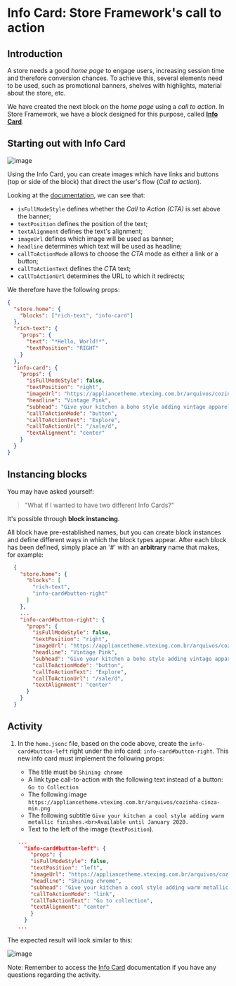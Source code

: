 # Info Card: Store Framework's call to action

## Introduction

A store needs a good _home page_ to engage users, increasing session time and therefore conversion chances. To achieve this, several elements need to be used, such as promotional banners, shelves with highlights, material about the store, etc.

We have created the next block on the _home page_ using a _call to action_. In Store Framework, we have a block designed for this purpose, called [**Info Card**](https://developers.vtex.com/docs/vtex-store-components-infocard).

## Starting out with Info Card

![image](https://user-images.githubusercontent.com/18701182/68480411-7b085800-0213-11ea-9426-31dcb0d0aa7d.png)

Using the Info Card, you can create images which have links and buttons (top or side of the block) that direct the user's flow (_Call to action_).

Looking at the [documentation](https://developers.vtex.com/docs/vtex-store-components-infocard#configuration), we can see that:

- `isFullModeStyle` defines whether the _Call to Action (CTA)_ is set above the banner;
- `textPosition` defines the position of the text;
- `textAlignment` defines the text's alignment;
- `imageUrl` defines which image will be used as banner;
- `headline` determines which text will be used as headline;
- `callToActionMode` allows to choose the _CTA_ mode as either a link or a button;
- `callToActionText` defines the _CTA_ text;
- `callToActionUrl` determines the URL to which it redirects;

We therefore have the following props:

```json
{
  "store.home": {
    "blocks": ["rich-text", "info-card"]
  },
  "rich-text": {
    "props": {
      "text": "*Hello, World!*",
      "textPosition": "RIGHT"
    }
  },
  "info-card": {
    "props": {
      "isFullModeStyle": false,
      "textPosition": "right",
      "imageUrl": "https://appliancetheme.vteximg.com.br/arquivos/cozinha-rosa-min.png",
      "headline": "Vintage Pink",
      "subhead": "Give your kitchen a boho style adding vintage apparels.<br>Available until January 2020.",
      "callToActionMode": "button",
      "callToActionText": "Explore",
      "callToActionUrl": "/sale/d",
      "textAlignment": "center"
    }
  }
}
```

## Instancing blocks

You may have asked yourself:

> "What if I wanted to have two different Info Cards?"

It's possible through **block instancing**.

All block have pre-established names, but you can create block instances and define different ways in which the block types appear. After each block has been defined, simply place an '#' with an **arbitrary** name that makes, for example:

```json
  {
    "store.home": {
      "blocks": [
        "rich-text",
        "info-card#button-right"
      ]
    },
    ...
    "info-card#button-right": {
      "props": {
        "isFullModeStyle": false,
        "textPosition": "right",
        "imageUrl": "https://appliancetheme.vteximg.com.br/arquivos/cozinha-rosa-min.png",
        "headline": "Vintage Pink",
        "subhead": "Give your kitchen a boho style adding vintage apparels.<br>Available until January 2020.",
        "callToActionMode": "button",
        "callToActionText": "Explore",
        "callToActionUrl": "/sale/d",
        "textAlignment": "center"
      }
    }
  }
```

## Activity

1. In the `home.jsonc` file, based on the code above, create the `info-card#button-left` right under the info card: `info-card#button-right`. This new info card must implement the following props:

   - The title must be `Shining chrome`
   - A link type call-to-action with the following text instead of a button: `Go to Collection`
   - The following image `https://appliancetheme.vteximg.com.br/arquivos/cozinha-cinza-min.png`
   - The following subtitle `Give your kitchen a cool style adding warm metallic finishes.<br>Available until January 2020.`
   - Text to the left of the image (`textPosition`).

   ```json
   ...
     "info-card#button-left": {
       "props": {
       "isFullModeStyle": false,
       "textPosition": "left",
       "imageUrl": "https://appliancetheme.vteximg.com.br/arquivos/cozinha-cinza-min.png",
       "headline": "Shining chrome",
       "subhead": "Give your kitchen a cool style adding warm metallic finishes.<br>Available until January 2020.",
       "callToActionMode": "link",
       "callToActionText": "Go to collection",
       "textAlignment": "center"
       }
     }
   ...
   ```

The expected result will look similar to this:

![image](https://appliancetheme.vteximg.com.br/arquivos/info-card-activity.png)

Note: Remember to access the [Info Card](https://developers.vtex.com/docs/vtex-store-components-infocard) documentation if you have any questions regarding the activity.
